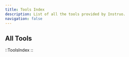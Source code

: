 ```yaml
---
title: Tools Index
description: List of all the tools provided by Instruo.
navigation: false
---
```


## All Tools

::ToolsIndex
::
